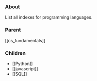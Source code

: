 ### About
List all indexes for programming languages.

### Parent
[[cs_fundamentals]]

### Children
- [[Python]]
- [[javascript]]
- [[SQL]]
